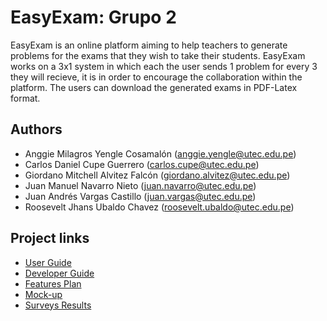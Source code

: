 # EasyExam: Grupo 2

EasyExam is an online platform aiming to help teachers to generate problems for the exams that they wish to take their students. EasyExam works on a 3x1 system in which each the user sends 1 problem for every 3 they will recieve, it is in order to encourage the collaboration within the platform. The users can download the generated exams in PDF-Latex format.

## Authors
- Anggie Milagros Yengle Cosamalón (<anggie.yengle@utec.edu.pe>)
- Carlos Daniel Cupe Guerrero (<carlos.cupe@utec.edu.pe>)
- Giordano Mitchell Alvitez Falcón (<giordano.alvitez@utec.edu.pe>)
- Juan Manuel Navarro Nieto (<juan.navarro@utec.edu.pe>)
- Juan Andrés Vargas Castillo (<juan.vargas@utec.edu.pe>)
- Roosevelt Jhans Ubaldo Chavez (<roosevelt.ubaldo@utec.edu.pe>)

## Project links

- [User Guide](Documentation/User_Guide/UserGuide.md)
- [Developer Guide](Documentation/Developer_Guide/DeveloperGuide.md)
- [Features Plan](Documentation/Features_Plan/FeaturesPlan.pdf)
- [Mock-up](https://ninjamock.com/s/Q8QL8Dx)
- [Surveys Results](https://docs.google.com/spreadsheets/d/1M9t4QFzLDb6WAnaMETt-9kRsrldYYMR9U1dL4XnkqJU/edit?usp=sharing)
